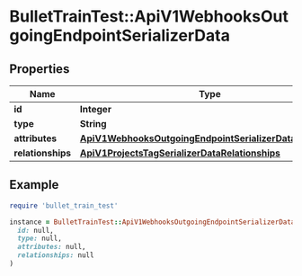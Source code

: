 # BulletTrainTest::ApiV1WebhooksOutgoingEndpointSerializerData

## Properties

| Name | Type | Description | Notes |
| ---- | ---- | ----------- | ----- |
| **id** | **Integer** |  | [optional] |
| **type** | **String** |  | [optional] |
| **attributes** | [**ApiV1WebhooksOutgoingEndpointSerializerDataAttributes**](ApiV1WebhooksOutgoingEndpointSerializerDataAttributes.md) |  | [optional] |
| **relationships** | [**ApiV1ProjectsTagSerializerDataRelationships**](ApiV1ProjectsTagSerializerDataRelationships.md) |  | [optional] |

## Example

```ruby
require 'bullet_train_test'

instance = BulletTrainTest::ApiV1WebhooksOutgoingEndpointSerializerData.new(
  id: null,
  type: null,
  attributes: null,
  relationships: null
)
```

